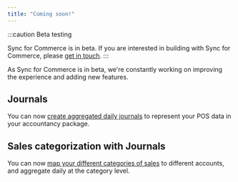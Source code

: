 ```yaml
---
title: "Coming soon!"
---
```


:::caution Beta testing

Sync for Commerce is in beta. If you are interested in building with Sync for Commerce, please [get in touch](mailto:sync-for-commerce@codat.io).
:::

As Sync for Commerce is in beta, we're constantly working on improving the experience and adding new features.

## Journals

You can now [create aggregated daily journals](/sfc/learn/sfc-journal-entry-mapping) to represent your POS data in your accountancy package.

## Sales categorization with Journals

You can now [map your different categories of sales](/sfc/learn/sfc-sales-product-categories) to different accounts, and aggregate daily at the category level.

